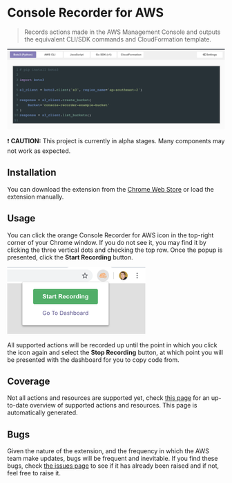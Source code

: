 # Console Recorder for AWS

> Records actions made in the AWS Management Console and outputs the equivalent CLI/SDK commands and CloudFormation template.

![Screenshot](assets/screen1.png)

:exclamation: **CAUTION:** This project is currently in alpha stages. Many components may not work as expected.


## Installation

You can download the extension from the [Chrome Web Store](https://chrome.google.com/webstore/detail/awsconsolerecorder/tobecompleted) or load the extension manually.

## Usage

You can click the orange Console Recorder for AWS icon in the top-right corner of your Chrome window. If you do not see it, you may find it by clicking the three vertical dots and checking the top row. Once the popup is presented, click the **Start Recording** button.

![Screenshot](assets/screen2.png)

All supported actions will be recorded up until the point in which you click the icon again and select the **Stop Recording** button, at which point you will be presented with the dashboard for you to copy code from.

## Coverage

Not all actions and resources are supported yet, check [this page](https://github.com/iann0036/AWSConsoleRecorderGenerator/blob/master/coverage.md) for an up-to-date overview of supported actions and resources. This page is automatically generated.

## Bugs

Given the nature of the extension, and the frequency in which the AWS team make updates, bugs will be frequent and inevitable. If you find these bugs, check [the issues page](https://github.com/iann0036/AWSConsoleRecorder/issues) to see if it has already been raised and if not, feel free to raise it.
